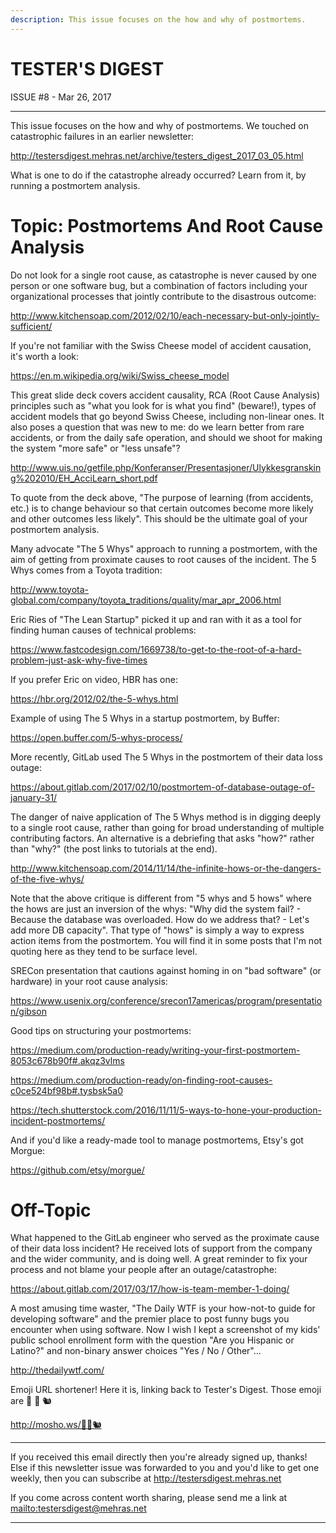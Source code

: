```yaml
---
description: This issue focuses on the how and why of postmortems.
---
```


TESTER'S DIGEST
===============
ISSUE #8 - Mar 26, 2017

---

This issue focuses on the how and why of postmortems. We touched on catastrophic failures in an earlier newsletter:

<http://testersdigest.mehras.net/archive/testers_digest_2017_03_05.html>

What is one to do if the catastrophe already occurred? Learn from it, by running a postmortem analysis.

Topic: Postmortems And Root Cause Analysis
==========================================

Do not look for a single root cause, as catastrophe is never caused by one person or one software bug, but a combination of factors including your organizational processes that jointly contribute to the disastrous outcome:

<http://www.kitchensoap.com/2012/02/10/each-necessary-but-only-jointly-sufficient/>

If you're not familiar with the Swiss Cheese model of accident causation, it's worth a look:

<https://en.m.wikipedia.org/wiki/Swiss_cheese_model>

This great slide deck covers accident causality, RCA (Root Cause Analysis) principles such as "what you look for is what you find" (beware!), types of accident models that go beyond Swiss Cheese, including non-linear ones. It also poses a question that was new to me: do we learn better from rare accidents, or from the daily safe operation, and should we shoot for making the system "more safe" or "less unsafe"?

<http://www.uis.no/getfile.php/Konferanser/Presentasjoner/Ulykkesgransking%202010/EH_AcciLearn_short.pdf>

To quote from the deck above, "The purpose of learning (from accidents, etc.) is to change behaviour so that certain outcomes become more likely and other outcomes less likely". This should be the ultimate goal of your postmortem analysis.

Many advocate "The 5 Whys" approach to running a postmortem, with the aim of getting from proximate causes to root causes of the incident. The 5 Whys comes from a Toyota tradition:

<http://www.toyota-global.com/company/toyota_traditions/quality/mar_apr_2006.html>

Eric Ries of "The Lean Startup" picked it up and ran with it as a tool for finding human causes of technical problems:

<https://www.fastcodesign.com/1669738/to-get-to-the-root-of-a-hard-problem-just-ask-why-five-times>

If you prefer Eric on video, HBR has one:

<https://hbr.org/2012/02/the-5-whys.html>

Example of using The 5 Whys in a startup postmortem, by Buffer:

<https://open.buffer.com/5-whys-process/>

More recently, GitLab used The 5 Whys in the postmortem of their data loss outage:

<https://about.gitlab.com/2017/02/10/postmortem-of-database-outage-of-january-31/>

The danger of naive application of The 5 Whys method is in digging deeply to a single root cause, rather than going for broad understanding of multiple contributing factors. An alternative is a debriefing that asks "how?" rather than "why?" (the post links to tutorials at the end).

<http://www.kitchensoap.com/2014/11/14/the-infinite-hows-or-the-dangers-of-the-five-whys/>

Note that the above critique is different from "5 whys and 5 hows" where the hows are just an inversion of the whys: "Why did the system fail? - Because the database was overloaded. How do we address that? - Let's add more DB capacity". That type of "hows" is simply a way to express action items from the postmortem. You will find it in some posts that I'm not quoting here as they tend to be surface level.

SRECon presentation that cautions against homing in on "bad software" (or hardware) in your root cause analysis:

<https://www.usenix.org/conference/srecon17americas/program/presentation/gibson>

Good tips on structuring your postmortems:

<https://medium.com/production-ready/writing-your-first-postmortem-8053c678b90f#.akqz3vlms>

<https://medium.com/production-ready/on-finding-root-causes-c0ce524bf98b#.tysbsk5a0>

<https://tech.shutterstock.com/2016/11/11/5-ways-to-hone-your-production-incident-postmortems/>

And if you'd like a ready-made tool to manage postmortems, Etsy's got Morgue:

<https://github.com/etsy/morgue/>

Off-Topic
=========

What happened to the GitLab engineer who served as the proximate cause of their data loss incident? He received lots of support from the company and the wider community, and is doing well. A great reminder to fix your process and not blame your people after an outage/catastrophe:

<https://about.gitlab.com/2017/03/17/how-is-team-member-1-doing/>

A most amusing time waster, "The Daily WTF is your how-not-to guide for developing software" and the premier place to post funny bugs you encounter when using software. Now I wish I kept a screenshot of my kids' public school enrollment form with the question "Are you Hispanic or Latino?" and non-binary answer choices "Yes / No / Other"...

<http://thedailywtf.com/>

Emoji URL shortener! Here it is, linking back to Tester's Digest. Those emoji are :bridge_at_night: :no_bicycles: :chipmunk:

<http://mosho.ws/🌉🚳🐿>

---

If you received this email directly then you're already signed up, thanks! Else
if this newsletter issue was forwarded to you and you'd like to get one weekly,
then you can subscribe at <http://testersdigest.mehras.net>

If you come across content worth sharing, please send me a link at
<mailto:testersdigest@mehras.net>

---
